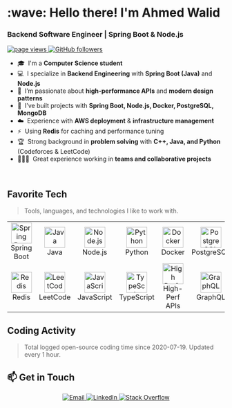<h1 align="left" id="ahmedwalid-title">:wave: Hello there! I'm Ahmed Walid</h1>
<h3 align="left">Backend Software Engineer | Spring Boot & Node.js</h3>

<p align="left">
  <a href="https://github.com/ahmedwalid">
    <img src="https://komarev.com/ghpvc/?username=ahmedwalid" alt="page views" />
  </a>
  <a href="https://github.com/ahmedwalid?tab=followers">
    <img alt="GitHub followers" src="https://img.shields.io/github/followers/ahmedwalid?style=flat&logo=github">
  </a>
</p>



- :mortar_board: &nbsp;I'm a **Computer Science student**
- :computer: &nbsp;I specialize in **Backend Engineering** with **Spring Boot (Java)** and **Node.js**
- :seedling: &nbsp;I’m passionate about **high-performance APIs** and **modern design patterns**
- :floppy_disk: &nbsp;I’ve built projects with **Spring Boot, Node.js, Docker, PostgreSQL, MongoDB**
- :cloud: &nbsp;Experience with **AWS deployment** & **infrastructure management**
- :zap: &nbsp;Using **Redis** for caching and performance tuning
- :trophy: &nbsp;Strong background in **problem solving** with **C++, Java, and Python** (Codeforces & LeetCode)
- :people_holding_hands: &nbsp;Great experience working in **teams and collaborative projects**

<br>

<h2 align="left" id="ahmedwalid-tech">Favorite Tech</h2>

> Tools, languages, and technologies I like to work with.

<table>
  <tr>
    <td align="center" width="96">
      <img src="https://cdn.jsdelivr.net/gh/devicons/devicon/icons/spring/spring-original.svg" width="48" height="48" alt="Spring Boot" />
      <br>Spring Boot
    </td>
    <td align="center" width="96">
      <img src="https://cdn.jsdelivr.net/gh/devicons/devicon/icons/java/java-original.svg" width="48" height="48" alt="Java" />
      <br>Java
    </td>
    <td align="center" width="96">
      <img src="https://cdn.jsdelivr.net/gh/devicons/devicon/icons/nodejs/nodejs-original.svg" width="48" height="48" alt="Node.js" />
      <br>Node.js
    </td>
    <td align="center" width="96">
      <img src="https://cdn.jsdelivr.net/gh/devicons/devicon/icons/python/python-original.svg" width="48" height="48" alt="Python" />
      <br>Python
    </td>
    <td align="center" width="96">
      <img src="https://cdn.jsdelivr.net/gh/devicons/devicon/icons/docker/docker-original.svg" width="48" height="48" alt="Docker" />
      <br>Docker
    </td>
    <td align="center" width="96">
      <img src="https://cdn.jsdelivr.net/gh/devicons/devicon/icons/postgresql/postgresql-original.svg" width="48" height="48" alt="PostgreSQL" />
      <br>PostgreSQL
    </td>
    <td align="center" width="96">
      <img src="https://cdn.jsdelivr.net/gh/devicons/devicon/icons/mongodb/mongodb-original.svg" width="48" height="48" alt="MongoDB" />
      <br>MongoDB
    </td>
  </tr>
  <tr>
    <td align="center" width="96">
      <img src="https://cdn.jsdelivr.net/gh/devicons/devicon/icons/redis/redis-original.svg" width="48" height="48" alt="Redis" />
      <br>Redis
    </td>
    <td align="center" width="96">
      <img src="https://img.icons8.com/external-tal-revivo-shadow-tal-revivo/48/000000/external-level-up-your-coding-skills-and-quickly-land-a-job-logo-shadow-tal-revivo.png" width="48" height="48" alt="LeetCode" />
      <br>LeetCode
    </td>
    <td align="center" width="96">
      <img src="https://cdn.jsdelivr.net/gh/devicons/devicon/icons/javascript/javascript-original.svg" width="48" height="48" alt="JavaScript" />
      <br>JavaScript
    </td>
    <td align="center" width="96">
      <img src="https://cdn.jsdelivr.net/gh/devicons/devicon/icons/typescript/typescript-original.svg" width="48" height="48" alt="TypeScript" />
      <br>TypeScript
    </td>
    <td align="center" width="96">
      <img src="https://img.icons8.com/external-flat-juicy-fish/60/external-api-coding-and-development-flat-flat-juicy-fish.png" width="48" height="48" alt="High Performance APIs" />
      <br>High-Perf APIs
    </td>
    <td align="center" width="96">
      <img src="https://cdn.jsdelivr.net/gh/devicons/devicon/icons/graphql/graphql-plain.svg" width="48" height="48" alt="GraphQL" />
      <br>GraphQL
    </td>
    <td align="center" width="96">
      <img src="https://img.icons8.com/color/48/000000/dashboard.png" width="48" height="48" alt="Dashboards" />
      <br>Dashboards
    </td>
  </tr>
</table>

<h2 align="left">Coding Activity</h2>

> Total logged open-source coding time since 2020-07-19. Updated every 1 hour.

<!-- prettier-ignore-start -->
<!-- START_SECTION:ascii_graph -->

## 📫 Get in Touch

<p align="center">
  <a href="mailto:ahmedwalid9876543@gmail.com" target="_blank" rel="noopener noreferrer">
    <img src="https://img.shields.io/badge/Email-D14836?style=for-the-badge&logo=gmail&logoColor=white" alt="Email" />
  </a>
  <a href="https://www.linkedin.com/in/ahmed-walid-b13985321/" target="_blank" rel="noopener noreferrer">
    <img src="https://img.shields.io/badge/LinkedIn-0077B5?style=for-the-badge&logo=linkedin&logoColor=white" alt="LinkedIn" />
  </a>
  <a href="https://stackoverflow.com/users/28774455/ahmed-walid" target="_blank" rel="noopener noreferrer">
  <img src="https://img.shields.io/badge/Stack%20Overflow-F58025?style=for-the-badge&logo=stackoverflow&logoColor=white" alt="Stack Overflow" />
</a>

</p>

